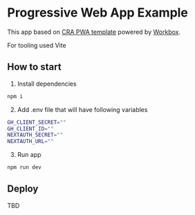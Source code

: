 # Progressive Web App Example

This app based on [CRA PWA template](https://create-react-app.dev/docs/making-a-progressive-web-app/) powered by [Workbox](https://developers.google.com/web/tools/workbox/).

For tooling used Vite

## How to start

1. Install dependencies

```bash
npm i
```

2. Add .env file that will have following variables

```bash
GH_CLIENT_SECRET=""
GH_CLIENT_ID=""
NEXTAUTH_SECRET=""
NEXTAUTH_URL=""
```

3. Run app

```bash
npm run dev
```

## Deploy

TBD
